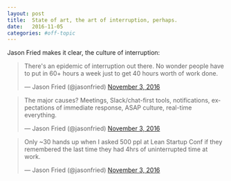 ```yaml
---
layout: post
title:  State of art, the art of interruption, perhaps.
date:   2016-11-05
categories: #off-topic
---
```


Jason Fried makes it clear, the culture of interruption:

<blockquote class="twitter-tweet" data-lang="en"><p lang="en" dir="ltr">There&#39;s an epidemic of interruption out there. No wonder people have to put in 60+ hours a week just to get 40 hours worth of work done.</p>&mdash; Jason Fried (@jasonfried) <a href="https://twitter.com/jasonfried/status/794212152206729216">November 3, 2016</a></blockquote>
<script async src="//platform.twitter.com/widgets.js" charset="utf-8"></script>

<blockquote class="twitter-tweet" data-lang="en"><p lang="en" dir="ltr">The major causes? Meetings, Slack/chat-first tools, notifications, expectations of immediate response, ASAP culture, real-time everything.</p>&mdash; Jason Fried (@jasonfried) <a href="https://twitter.com/jasonfried/status/794212890219716609">November 3, 2016</a></blockquote>
<script async src="//platform.twitter.com/widgets.js" charset="utf-8"></script>

<blockquote class="twitter-tweet" data-lang="en"><p lang="en" dir="ltr">Only ~30 hands up when I asked 500 ppl at Lean Startup Conf if they remembered the last time they had 4hrs of uninterrupted time at work.</p>&mdash; Jason Fried (@jasonfried) <a href="https://twitter.com/jasonfried/status/794214482230722560">November 3, 2016</a></blockquote>
<script async src="//platform.twitter.com/widgets.js" charset="utf-8"></script>
